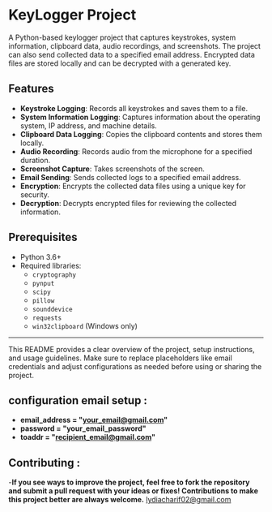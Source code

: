 # KeyLogger Project

A Python-based keylogger project that captures keystrokes, system information, clipboard data, audio recordings, and screenshots. The project can also send collected data to a specified email address. Encrypted data files are stored locally and can be decrypted with a generated key.

## Features

- **Keystroke Logging**: Records all keystrokes and saves them to a file.
- **System Information Logging**: Captures information about the operating system, IP address, and machine details.
- **Clipboard Data Logging**: Copies the clipboard contents and stores them locally.
- **Audio Recording**: Records audio from the microphone for a specified duration.
- **Screenshot Capture**: Takes screenshots of the screen.
- **Email Sending**: Sends collected logs to a specified email address.
- **Encryption**: Encrypts the collected data files using a unique key for security.
- **Decryption**: Decrypts encrypted files for reviewing the collected information.

## Prerequisites

- Python 3.6+
- Required libraries:
  - `cryptography`
  - `pynput`
  - `scipy`
  - `pillow`
  - `sounddevice`
  - `requests`
  - `win32clipboard` (Windows only)





---

This README provides a clear overview of the project, setup instructions, and usage guidelines. Make sure to replace placeholders like email credentials and adjust configurations as needed before using or sharing the project.


## configuration email setup :

- **email_address = "your_email@gmail.com"**
-  **password = "your_email_password"**
- **toaddr = "recipient_email@gmail.com"**


## Contributing : 
-**If you see ways to improve the project, feel free to fork the repository and submit a pull request with your ideas or fixes! Contributions to make this project better are always welcome.**
lydiacharif02@gmail.com



